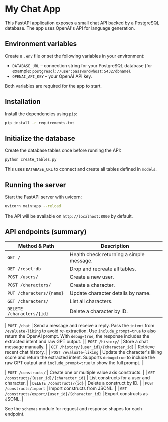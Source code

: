# My Chat App

This FastAPI application exposes a small chat API backed by a PostgreSQL database. The app uses OpenAI's API for language generation.

## Environment variables

Create a `.env` file or set the following variables in your environment:

- `DATABASE_URL` – connection string for your PostgreSQL database (for example: `postgresql://user:password@host:5432/dbname`).
- `OPENAI_API_KEY` – your OpenAI API key.

Both variables are required for the app to start.

## Installation

Install the dependencies using `pip`:

```bash
pip install -r requirements.txt
```

## Initialize the database

Create the database tables once before running the API:

```bash
python create_tables.py
```

This uses `DATABASE_URL` to connect and create all tables defined in `models`.

## Running the server

Start the FastAPI server with uvicorn:

```bash
uvicorn main:app --reload
```

The API will be available on `http://localhost:8000` by default.

## API endpoints (summary)

| Method & Path                       | Description                                |
| ---------------------------------- | ------------------------------------------ |
| `GET /`                            | Health check returning a simple message.   |
| `GET /reset-db`                    | Drop and recreate all tables.              |
| `POST /users/`                     | Create a new user.                         |
| `POST /characters/`                | Create a character.                        |
| `PUT /characters/{name}`           | Update character details by name.          |
| `GET /characters/`                 | List all characters.                       |
| `DELETE /characters/{id}`          | Delete a character by ID.                  |

| `POST /chat`                       | Send a message and receive a reply. Pass the `intent` from `/evaluate-liking` to avoid re-extraction. Use `include_prompt=true` to also return the OpenAI prompt. With `debug=true`, the response includes the extracted intent and raw GPT output. |
| `POST /history/`                   | Store a chat message manually.             |
| `GET /history/{user_id}/{character_id}` | Retrieve recent chat history.         |
| `POST /evaluate-liking`            | Update the character's liking score and return the extracted intent. Supports `debug=true` to include the raw GPT output and `include_prompt=true` to show the full prompt. |

| `POST /constructs/`                | Create one or multiple value axis constructs. |
| `GET /constructs/{user_id}/{character_id}` | List constructs for a user and character. |
| `DELETE /constructs/{id}`          | Delete a construct by ID. |
| `POST /constructs/import`          | Import constructs from JSONL. |
| `GET /constructs/export/{user_id}/{character_id}` | Export constructs as JSONL. |

See the `schemas` module for request and response shapes for each endpoint.

